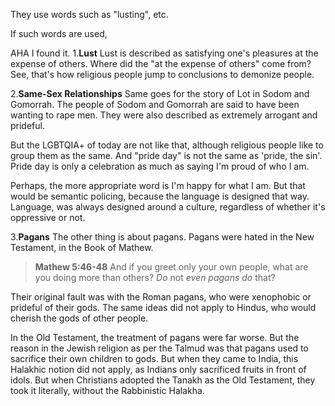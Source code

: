 They use words such as "lusting", etc.

If such words are used, 


AHA I found it.
1.**Lust**
Lust is described as satisfying one's pleasures at the expense of others.
Where did the "at the expense of others" come from?
See, that's how religious people jump to conclusions to demonize people.

2.**Same-Sex Relationships**
Same goes for the story of Lot in Sodom and Gomorrah.
The people of Sodom and Gomorrah are said to have been wanting to rape men.
They were also described as extremely arrogant and prideful.

But the LGBTQIA+ of today are not like that, although religious people like to group them as the same.
And "pride day" is not the same as 'pride, the sin'.
Pride day is only a celebration as much as saying I'm proud of who I am.

Perhaps, the more appropriate word is I'm happy for what I am.
But that would be semantic policing, because the language is designed that way.
Language, was always designed around a culture, regardless of whether it's oppressive or not.

3.**Pagans**
The other thing is about pagans.
Pagans were hated in the New Testament, in the Book of Mathew.

> **Mathew 5:46-48**
> And if you greet only your own people, what are you doing more than others? _Do_ not _even pagans do_ that?

Their original fault was with the Roman pagans, who were xenophobic or prideful of their gods.
The same ideas did not apply to Hindus, who would cherish the gods of other people.

In the Old Testament, the treatment of pagans were far worse.
But the reason in the Jewish religion as per the Talmud was that pagans used to sacrifice their own children to gods.
But when they came to India, this Halakhic notion did not apply, as Indians only sacrificed fruits in front of idols.
But when Christians adopted the Tanakh as the Old Testament, they took it literally, without the Rabbinistic Halakha.